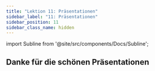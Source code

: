 ```yaml
---
title: "Lektion 11: Präsentationen"
sidebar_label: "11: Präsentationen"
sidebar_position: 11
sidebar_class_name: hidden
---
```


import Subline from '@site/src/components/Docs/Subline';

<Subline text="Look at my website" />

## Danke für die schönen Präsentationen
